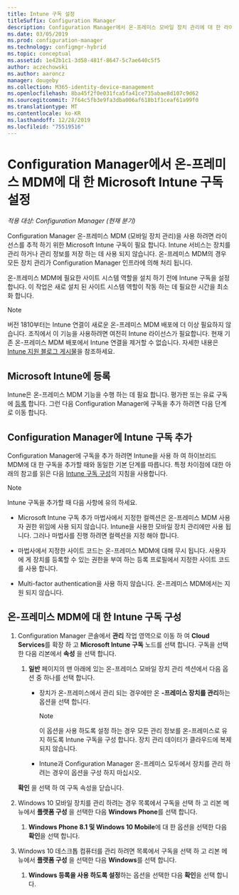 ```yaml
---
title: Intune 구독 설정
titleSuffix: Configuration Manager
description: Configuration Manager에서 온-프레미스 모바일 장치 관리에 대 한 라이선스를 추적 하도록 Intune 구독 설정
ms.date: 03/05/2019
ms.prod: configuration-manager
ms.technology: configmgr-hybrid
ms.topic: conceptual
ms.assetid: 1e42b1c1-3d58-481f-8647-5c7ae640c5f5
author: aczechowski
ms.author: aaroncz
manager: dougeby
ms.collection: M365-identity-device-management
ms.openlocfilehash: 8ba45f2f0e031fca5fa41ce735abae8d107c9d62
ms.sourcegitcommit: 7f64c5fb3e9fa3dba006af618b1f1ceaf61a99f0
ms.translationtype: MT
ms.contentlocale: ko-KR
ms.lasthandoff: 12/28/2019
ms.locfileid: "75519516"
---
```

# <a name="set-up-a-microsoft-intune-subscription-for-on-premises-mdm-in-configuration-manager"></a>Configuration Manager에서 온-프레미스 MDM에 대 한 Microsoft Intune 구독 설정

*적용 대상: Configuration Manager (현재 분기)*

Configuration Manager 온-프레미스 MDM (모바일 장치 관리)을 사용 하려면 라이선스를 추적 하기 위한 Microsoft Intune 구독이 필요 합니다. Intune 서비스는 장치를 관리 하거나 관리 정보를 저장 하는 데 사용 되지 않습니다. 온-프레미스 MDM의 경우 모든 장치 관리가 Configuration Manager 인프라에 의해 처리 됩니다.  

온-프레미스 MDM에 필요한 사이트 시스템 역할을 설치 하기 전에 Intune 구독을 설정 합니다. 이 작업은 새로 설치 된 사이트 시스템 역할이 작동 하는 데 필요한 시간을 최소화 합니다.  

> [!Note]  
> 버전 1810부터는 Intune 연결이 새로운 온-프레미스 MDM 배포에 더 이상 필요하지 않습니다.<!--3607730, fka 1359124--> 조직에서 이 기능을 사용하려면 여전히 Intune 라이선스가 필요합니다. 현재 기존 온-프레미스 MDM 배포에서 Intune 연결을 제거할 수 없습니다. 자세한 내용은 [Intune 지원 블로그 게시물](https://techcommunity.microsoft.com/t5/Intune-Customer-Success/Move-from-Hybrid-Mobile-Device-Management-to-Intune-on-Azure/ba-p/280150)을 참조하세요.  



##  <a name="sign-up-for-microsoft-intune"></a>Microsoft Intune에 등록  

Intune은 온-프레미스 MDM 기능을 수행 하는 데 필요 합니다. 평가판 또는 유료 구독에 [등록](https://docs.microsoft.com/intune/free-trial-sign-up) 합니다. 그런 다음 Configuration Manager에 구독을 추가 하려면 다음 단계로 이동 합니다.  



##  <a name="add-the-intune-subscription-to-configuration-manager"></a>Configuration Manager에 Intune 구독 추가  

Configuration Manager에 구독을 추가 하려면 Intune을 사용 하 여 하이브리드 MDM에 대 한 구독을 추가할 때와 동일한 기본 단계를 따릅니다. 특정 차이점에 대한 아래의 참고를 읽은 다음 [Intune 구독 구성](/sccm/mdm/deploy-use/configure-intune-subscription)의 지침을 사용합니다.  

> [!NOTE]
>  Intune 구독을 추가할 때 다음 사항에 유의 하세요.  
> 
> - Microsoft Intune 구독 추가 마법사에서 지정한 컬렉션은 온-프레미스 MDM 사용자 권한 위임에 사용 되지 않습니다. Intune을 사용한 모바일 장치 관리에만 사용 됩니다. 그러나 마법사를 진행 하려면 컬렉션을 지정 해야 합니다.  
> 
> - 마법사에서 지정한 사이트 코드는 온-프레미스 MDM에 대해 무시 됩니다. 사용자에 게 장치를 등록할 수 있는 권한을 부여 하는 등록 프로필에서 지정한 사이트 코드를 사용 합니다.  
> 
> - Multi-factor authentication을 사용 하지 않습니다. 온-프레미스 MDM에서는 지원 되지 않습니다.  



##  <a name="configure-the-intune-subscription-for-on-premises-mdm"></a>온-프레미스 MDM에 대 한 Intune 구독 구성  

1. Configuration Manager 콘솔에서 **관리** 작업 영역으로 이동 하 여 **Cloud Services**를 확장 하 고 **Microsoft Intune 구독** 노드를 선택 합니다. 구독을 선택한 다음 리본에서 **속성** 을 선택 합니다.   

    1. **일반** 페이지의 맨 아래에 있는 온-프레미스 모바일 장치 관리 섹션에서 다음 옵션 중 하나를 선택 합니다.

        - 장치가 온-프레미스에서 관리 되는 경우에만 온 **-프레미스 장치를 관리**하는 옵션을 선택 합니다.  

            > [!NOTE]  
            > 이 옵션을 사용 하도록 설정 하는 경우 모든 관리 정보를 온-프레미스로 유지 하도록 Intune 구독을 구성 합니다. 장치 관리 데이터가 클라우드에 복제 되지 않습니다.  

        - Intune과 Configuration Manager 온-프레미스 모두에서 장치를 관리 하려는 경우이 옵션을 구성 하지 마십시오.  

    **확인** 을 선택 하 여 구독 속성을 닫습니다.

2. Windows 10 모바일 장치를 관리 하려는 경우 목록에서 구독을 선택 하 고 리본 메뉴에서 **플랫폼 구성** 을 선택한 다음 **Windows Phone**를 선택 합니다.  

    1. **Windows Phone 8.1 및 Windows 10 Mobile**에 대 한 옵션을 선택한 다음 **확인**을 선택 합니다.  

3. Windows 10 데스크톱 컴퓨터를 관리 하려면 목록에서 구독을 선택 하 고 리본 메뉴에서 **플랫폼 구성** 을 선택한 다음 **Windows**를 선택 합니다.  

    1. **Windows 등록을 사용 하도록 설정**하는 옵션을 선택한 다음 **확인**을 선택 합니다.  

